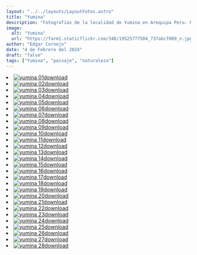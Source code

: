 ```yaml
---
layout: "../../layouts/LayoutFotos.astro"
title: "Yumina"
description: "Fotografías de la localidad de Yumina en Arequipa Peru. Mas o menos localizada por el Ojo de Yumina."
image:
  alt: "Yumina"
  url: "https://farm1.staticflickr.com/348/19525777504_737abcf009_n.jpg"
author: "Edgar Cornejo"
date: "4 de Febrero del 2024"
draft: "false"
tags: ["Yumina", "paisaje", "naturaleza"]
---
```


<li><a href="https://farm1.staticflickr.com/348/19525777504_80dee26319_o.jpg" download title="Descargar"><img src="https://farm1.staticflickr.com/348/19525777504_737abcf009_n.jpg" loading="lazy" alt="yumina 01"><span class="material-symbols-rounded">download</span></a></li>
<li><a href="https://farm1.staticflickr.com/504/19960394060_510715aa4a_o.jpg" download title="Descargar"><img src="https://farm1.staticflickr.com/504/19960394060_d66f674215_n.jpg" loading="lazy" alt="yumina 02"><span class="material-symbols-rounded">download</span></a></li>
<li><a href="https://farm1.staticflickr.com/503/20153941151_bd21c29369_o.jpg" download title="Descargar"><img src="https://farm1.staticflickr.com/503/20153941151_83abb74587_n.jpg" loading="lazy" alt="yumina 03"><span class="material-symbols-rounded">download</span></a></li>
<li><a href="https://farm1.staticflickr.com/518/20148344735_8441f8e9a7_o.jpg" download title="Descargar"><img src="https://farm1.staticflickr.com/518/20148344735_ce5dfc0480.jpg" loading="lazy" alt="yumina 04"><span class="material-symbols-rounded">download</span></a></li>
<li><a href="https://farm4.staticflickr.com/3737/20148317855_5834c7950d_o.jpg" download title="Descargar"><img src="https://farm4.staticflickr.com/3737/20148317855_432b032d4f.jpg" loading="lazy" alt="yumina 05"><span class="material-symbols-rounded">download</span></a></li>
<li><a href="https://farm1.staticflickr.com/420/19961619459_76675e70a3_o.jpg" download title="Descargar"><img src="https://farm1.staticflickr.com/420/19961619459_1aec88f26d_n.jpg" loading="lazy" alt="yumina 06"><span class="material-symbols-rounded">download</span></a></li>
<li><a href="https://farm1.staticflickr.com/450/19961596529_6d281ccbd3_o.jpg" download title="Descargar"><img src="https://farm1.staticflickr.com/450/19961596529_36cc7f9a3a_n.jpg" loading="lazy" alt="yumina 07"><span class="material-symbols-rounded">download</span></a></li>
<li><a href="https://farm1.staticflickr.com/410/20148245545_03404617a5_o.jpg" download title="Descargar"><img src="https://farm1.staticflickr.com/410/20148245545_e09c956845_n.jpg" loading="lazy" alt="yumina 08"><span class="material-symbols-rounded">download</span></a></li>
<li><a href="https://farm1.staticflickr.com/274/20153788701_04b376a75f_o.jpg" download title="Descargar"><img src="https://farm1.staticflickr.com/274/20153788701_e2f7bc35d8.jpg" loading="lazy" alt="yumina 09"><span class="material-symbols-rounded">download</span></a></li>
<li><a href="https://farm4.staticflickr.com/3782/20140143422_028df0c8d5_o.jpg" download title="Descargar"><img src="https://farm4.staticflickr.com/3782/20140143422_bb150a48d4_n.jpg" loading="lazy" alt="yumina 10"><span class="material-symbols-rounded">download</span></a></li>
<li><a href="https://farm1.staticflickr.com/494/20121919816_54dcc66dcb_o.jpg" download title="Descargar"><img src="https://farm1.staticflickr.com/494/20121919816_3a4563860e_n.jpg" loading="lazy" alt="yumina 11"><span class="material-symbols-rounded">download</span></a></li>
<li><a href="https://farm1.staticflickr.com/475/20148150575_b77b322bd5_o.jpg" download title="Descargar"><img src="https://farm1.staticflickr.com/475/20148150575_99d335002c_n.jpg" loading="lazy" alt="yumina 12"><span class="material-symbols-rounded">download</span></a></li>
<li><a href="https://farm1.staticflickr.com/277/20140070122_9ba1aba764_o.jpg" download title="Descargar"><img src="https://farm1.staticflickr.com/277/20140070122_01f5782ffa_n.jpg" loading="lazy" alt="yumina 13"><span class="material-symbols-rounded">download</span></a></li>
<li><a href="https://farm1.staticflickr.com/348/19527116533_2497384cb1_o.jpg" download title="Descargar"><img src="https://farm1.staticflickr.com/348/19527116533_a71db38079_n.jpg" loading="lazy" alt="yumina 14"><span class="material-symbols-rounded">download</span></a></li>
<li><a href="https://farm1.staticflickr.com/396/19960068800_d3153f0c1f_o.jpg" download title="Descargar"><img src="https://farm1.staticflickr.com/396/19960068800_a157f0ff34_n.jpg" loading="lazy" alt="yumina 15"><span class="material-symbols-rounded">download</span></a></li>
<li><a href="https://farm4.staticflickr.com/3757/20139997662_7beb91c4ce_o.jpg" download title="Descargar"><img src="https://farm4.staticflickr.com/3757/20139997662_5abef15ed4.jpg" loading="lazy" alt="yumina 16"><span class="material-symbols-rounded">download</span></a></li>
<li><a href="https://farm1.staticflickr.com/341/19961362359_0272a2326b_o.jpg" download title="Descargar"><img src="https://farm1.staticflickr.com/341/19961362359_a0d2e4a919_n.jpg" loading="lazy" alt="yumina 17"><span class="material-symbols-rounded">download</span></a></li>
<li><a href="https://farm1.staticflickr.com/549/20153595001_51bd241fa7_o.jpg" download title="Descargar"><img src="https://farm1.staticflickr.com/549/20153595001_3478c3e150_n.jpg" loading="lazy" alt="yumina 18"><span class="material-symbols-rounded">download</span></a></li>
<li><a href="https://farm1.staticflickr.com/314/20148009525_a22fb26b81_o.jpg" download title="Descargar"><img src="https://farm1.staticflickr.com/314/20148009525_aa70206398_n.jpg" loading="lazy" alt="yumina 19"><span class="material-symbols-rounded">download</span></a></li>
<li><a href="https://farm1.staticflickr.com/381/19959902808_7f5567590d_o.jpg" download title="Descargar"><img src="https://farm1.staticflickr.com/381/19959902808_3d80b8acf5.jpg" loading="lazy" alt="yumina 20"><span class="material-symbols-rounded">download</span></a></li>
<li><a href="https://farm1.staticflickr.com/468/19526977173_1a52916b6c_o.jpg" download title="Descargar"><img src="https://farm1.staticflickr.com/468/19526977173_ded7313619_n.jpg" loading="lazy" alt="yumina 21"><span class="material-symbols-rounded">download</span></a></li>
<li><a href="https://farm1.staticflickr.com/424/20153496251_88cdd098f8_o.jpg" download title="Descargar"><img src="https://farm1.staticflickr.com/424/20153496251_0d8fc29430.jpg" loading="lazy" alt="yumina 22"><span class="material-symbols-rounded">download</span></a></li>
<li><a href="https://farm1.staticflickr.com/559/20121646246_f672085732_o.jpg" download title="Descargar"><img src="https://farm1.staticflickr.com/559/20121646246_ac6c1e0059.jpg" loading="lazy" alt="yumina 23"><span class="material-symbols-rounded">download</span></a></li>
<li><a href="https://farm1.staticflickr.com/446/20139818502_05d77f983c_o.jpg" download title="Descargar"><img src="https://farm1.staticflickr.com/446/20139818502_e1e4a6ea00_n.jpg" loading="lazy" alt="yumina 24"><span class="material-symbols-rounded">download</span></a></li>
<li><a href="https://farm1.staticflickr.com/320/19959764838_d400120fd9_o.jpg" download title="Descargar"><img src="https://farm1.staticflickr.com/320/19959764838_52f1062812_n.jpg" loading="lazy" alt="yumina 25"><span class="material-symbols-rounded">download</span></a></li>
<li><a href="https://farm1.staticflickr.com/556/19959743938_28b9a7180d_o.jpg" download title="Descargar"><img src="https://farm1.staticflickr.com/556/19959743938_c6634dd170_n.jpg" loading="lazy" alt="yumina 26"><span class="material-symbols-rounded">download</span></a></li>
<li><a href="https://farm1.staticflickr.com/380/19959720588_cfbf10ce98_o.jpg" download title="Descargar"><img src="https://farm1.staticflickr.com/380/19959720588_5603fa59df_n.jpg" loading="lazy" alt="yumina 27"><span class="material-symbols-rounded">download</span></a></li>
<li><a href="https://farm1.staticflickr.com/261/19959767950_6f94907a18_o.jpg" download title="Descargar"><img src="https://farm1.staticflickr.com/261/19959767950_7541f40f99_n.jpg" loading="lazy" alt="yumina 28"><span class="material-symbols-rounded">download</span></a></li>
